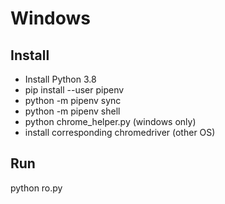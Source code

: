 # Windows

## Install

- Install Python 3.8
- pip install --user pipenv
- python -m pipenv sync
- python -m pipenv shell
- python chrome_helper.py (windows only)
- install corresponding chromedriver (other OS)


## Run

python ro.py
